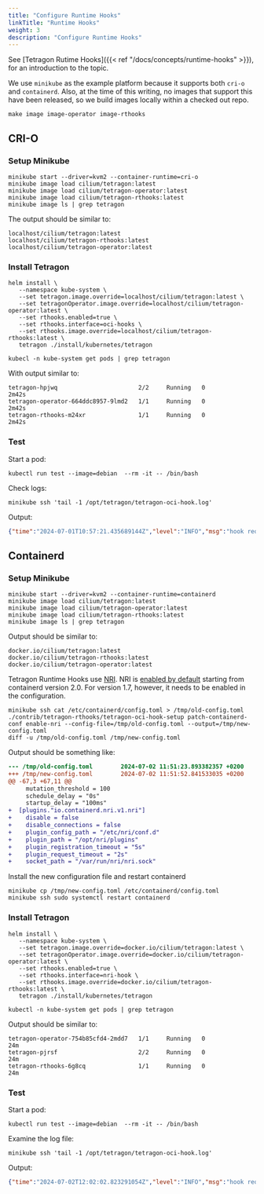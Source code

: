 ```yaml
---
title: "Configure Runtime Hooks"
linkTitle: "Runtime Hooks"
weight: 3
description: "Configure Runtime Hooks"
---
```


See [Tetragon Rutime Hooks]({{< ref "/docs/concepts/runtime-hooks" >}}), for an introduction to
the topic.

We use `minikube` as the example platform because it supports both `cri-o` and `containerd`. Also,
at the time of this writing, no images that support this have been released, so we build images
locally within a checked out repo.

```shell
make image image-operator image-rthooks
```

## CRI-O

### Setup Minikube

```shell
minikube start --driver=kvm2 --container-runtime=cri-o
minikube image load cilium/tetragon:latest
minikube image load cilium/tetragon-operator:latest
minikube image load cilium/tetragon-rthooks:latest
minikube image ls | grep tetragon
```

The output should be similar to:

```
localhost/cilium/tetragon:latest
localhost/cilium/tetragon-rthooks:latest
localhost/cilium/tetragon-operator:latest
```
### Install Tetragon

```shell
helm install \
   --namespace kube-system \
   --set tetragon.image.override=localhost/cilium/tetragon:latest \
   --set tetragonOperator.image.override=localhost/cilium/tetragon-operator:latest \
   --set rthooks.enabled=true \
   --set rthooks.interface=oci-hooks \
   --set rthooks.image.override=localhost/cilium/tetragon-rthooks:latest \
   tetragon ./install/kubernetes/tetragon
```


```shel
kubecl -n kube-system get pods | grep tetragon
```

With output similar to:
```
tetragon-hpjwq                       2/2     Running   0          2m42s
tetragon-operator-664ddc8957-9lmd2   1/1     Running   0          2m42s
tetragon-rthooks-m24xr               1/1     Running   0          2m42s
```

### Test

Start a pod:
```shell
kubectl run test --image=debian  --rm -it -- /bin/bash
```

Check logs:
```shell
minikube ssh 'tail -1 /opt/tetragon/tetragon-oci-hook.log'
```

Output:
```json
{"time":"2024-07-01T10:57:21.435689144Z","level":"INFO","msg":"hook request to agent succeeded","hook":"create-container","start-time":"2024-07-01T10:57:21.433755984Z","req-cgroups":"/kubepods/besteffort/podd4e74de2-0db8-4143-ae55-695b2489c727/crio-828977b42e3149b502b31708778d0c057efbce038af80d0882ed3e0cb0ff8796","req-rootdir":"/run/containers/storage/overlay-containers/828977b42e3149b502b31708778d0c057efbce038af80d0882ed3e0cb0ff8796/userdata","req-containerName":"test"}
```

## Containerd

### Setup Minikube

```shell
minikube start --driver=kvm2 --container-runtime=containerd
minikube image load cilium/tetragon:latest
minikube image load cilium/tetragon-operator:latest
minikube image load cilium/tetragon-rthooks:latest
minikube image ls | grep tetragon
```

Output should be similar to:
```
docker.io/cilium/tetragon:latest
docker.io/cilium/tetragon-rthooks:latest
docker.io/cilium/tetragon-operator:latest
```

Tetragon Runtime Hooks use [NRI](https://github.com/containerd/nri). NRI is [enabled by
default](https://github.com/containerd/containerd/blob/main/docs/NRI.md#disabling-nri-support-in-containerd)
starting from containerd version 2.0. For version 1.7, however, it needs to be enabled in the
configuration.

```shell
minikube ssh cat /etc/containerd/config.toml > /tmp/old-config.toml
./contrib/tetragon-rthooks/tetragon-oci-hook-setup patch-containerd-conf enable-nri --config-file=/tmp/old-config.toml --output=/tmp/new-config.toml
diff -u /tmp/old-config.toml /tmp/new-config.toml
```

Output should be something like:

```diff
--- /tmp/old-config.toml        2024-07-02 11:51:23.893382357 +0200
+++ /tmp/new-config.toml        2024-07-02 11:51:52.841533035 +0200
@@ -67,3 +67,11 @@
     mutation_threshold = 100
     schedule_delay = "0s"
     startup_delay = "100ms"
+  [plugins."io.containerd.nri.v1.nri"]
+    disable = false
+    disable_connections = false
+    plugin_config_path = "/etc/nri/conf.d"
+    plugin_path = "/opt/nri/plugins"
+    plugin_registration_timeout = "5s"
+    plugin_request_timeout = "2s"
+    socket_path = "/var/run/nri/nri.sock"
```

Install the new configuration file and restart containerd
```shell
minikube cp /tmp/new-config.toml /etc/containerd/config.toml
minikube ssh sudo systemctl restart containerd
```

### Install Tetragon

```shell
helm install \
   --namespace kube-system \
   --set tetragon.image.override=docker.io/cilium/tetragon:latest \
   --set tetragonOperator.image.override=docker.io/cilium/tetragon-operator:latest \
   --set rthooks.enabled=true \
   --set rthooks.interface=nri-hook \
   --set rthooks.image.override=docker.io/cilium/tetragon-rthooks:latest \
   tetragon ./install/kubernetes/tetragon
```

```shell
kubectl -n kube-system get pods | grep tetragon
```

Output should be similar to:
```
tetragon-operator-754b85cfd4-2mdd7   1/1     Running   0              24m
tetragon-pjrsf                       2/2     Running   0              24m
tetragon-rthooks-6g8cq               1/1     Running   0              24m
```

### Test

Start a pod:

```shell
kubectl run test --image=debian  --rm -it -- /bin/bash
```

Examine the log file:
```shell
minikube ssh 'tail -1 /opt/tetragon/tetragon-oci-hook.log'
```

Output:
```json
{"time":"2024-07-02T12:02:02.823291054Z","level":"INFO","msg":"hook request to agent succeeded","hook":"createRuntime","start-time":"2024-07-02T12:02:02.816185835Z","req-cgroups":"/kubepods/besteffort/pod9305570c-ac68-4f95-96d8-afbb138bd0b0/42469ae2c52d0ee340b550b8a07a142c9b8cc709aa8ca75b777bb00812149621","req-rootdir":"/run/containerd/io.containerd.runtime.v2.task/k8s.io/42469ae2c52d0ee340b550b8a07a142c9b8cc709aa8ca75b777bb00812149621","req-containerName":"test"}
```
